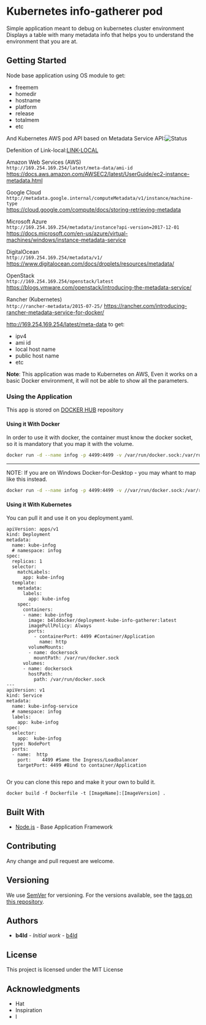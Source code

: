 # Kubernetes info-gatherer pod

Simple application meant to debug on kubernetes cluster environment
Displays a table with many metadata info that helps you to understand the environment that you are at.

## Getting Started

Node base application using OS module to get:

- freemem
- homedir
- hostname
- platform
- release
- totalmem
- etc

And Kubernetes AWS pod API based on
Metadata Service API:![Status](https://img.shields.io/badge/Status-not%20complete-red)



Defenition of Link-local:[LINK-LOCAL](https://en.wikipedia.org/wiki/Link-local_address)


 Amazon Web Services (AWS)  
 `http://169.254.169.254/latest/meta-data/ami-id`                            
 https://docs.aws.amazon.com/AWSEC2/latest/UserGuide/ec2-instance-metadata.html            

 Google Cloud               
 `http://metadata.google.internal/computeMetadata/v1/instance/machine-type`  
  https://cloud.google.com/compute/docs/storing-retrieving-metadata                         

 Microsoft Azure            
 `http://169.254.169.254/metadata/instance?api-version=2017-12-01`           
  https://docs.microsoft.com/en-us/azure/virtual-machines/windows/instance-metadata-service 
 
 DigitalOcean               
 `http://169.254.169.254/metadata/v1/`                                       
  https://www.digitalocean.com/docs/droplets/resources/metadata/                            

 OpenStack                  
 `http://169.254.169.254/openstack/latest`
 https://blogs.vmware.com/openstack/introducing-the-metadata-service/                      
 
 Rancher (Kubernetes)       
 `http://rancher-metadata/2015-07-25/`
https://rancher.com/introducing-rancher-metadata-service-for-docker/                      




http://169.254.169.254/latest/meta-data to get:

- ipv4
- ami id
- local host name
- public host name
- etc


**Note**: This application was made to Kubernetes on AWS, 
Even it works on a basic Docker environment, it will not be able to show all the parameters.


### Using the Application

This app is stored on [DOCKER HUB](https://cloud.docker.com/repository/docker/b4lddocker/deployment-kube-info-gatherer) repository


#### Using it With Docker

In order to use it with docker, the container must know the docker socket, so it is mandatory that you map it with the volume.

```bash
docker run -d --name infog -p 4499:4499 -v /var/run/docker.sock:/var/run/docker.sock b4lddocker/deployment-kube-info-gatherer:latest
```

---

NOTE: If you are on Windows Docker-for-Desktop - you may whant to map like this instead.

```bash
docker run -d --name infog -p 4499:4499 -v //var/run/docker.sock:/var/run/docker.sock b4lddocker/deployment-kube-info-gatherer:latest

```


#### Using it With Kubernetes

You can pull it and use it on you deployment.yaml.

```
apiVersion: apps/v1
kind: Deployment
metadata:
  name: kube-infog
  # namespace: infog
spec:
  replicas: 1
  selector:
    matchLabels:
      app: kube-infog
  template:
    metadata:
      labels:
        app: kube-infog
    spec:
      containers:
      - name: kube-infog
        image: b4lddocker/deployment-kube-info-gatherer:latest
        imagePullPolicy: Always
        ports:
          - containerPort: 4499 #Container/Application
            name: http
        volumeMounts:
        - name: dockersock
          mountPath: /var/run/docker.sock
      volumes:
      - name: dockersock
        hostPath:
          path: /var/run/docker.sock
---
apiVersion: v1
kind: Service
metadata:
  name: kube-infog-service
  # namespace: infog
  labels:
    app: kube-infog
spec:
  selector:
    app:  kube-infog
  type: NodePort
  ports:
  - name:  http
    port:    4499 #Same the Ingress/Loadbalancer
    targetPort: 4499 #Bind to container/Application
    
```




Or you can clone this repo and make it your own to build it.
```
docker build -f Dockerfile -t [ImageName]:[ImageVersion] .
```


## Built With

* [Node.js](https://nodejs.org/en/) - Base Application Framework

## Contributing

Any change and pull request are welcome.

## Versioning

We use [SemVer](http://semver.org/) for versioning. For the versions available, see the [tags on this repository](https://github.com/b4ld/deployment-kube-info-gatherer/tags). 

## Authors

* **b4ld** - *Initial work* - [b4ld](https://github.com/b4ld)


## License

This project is licensed under the MIT License

## Acknowledgments

* Hat
* Inspiration
* l
